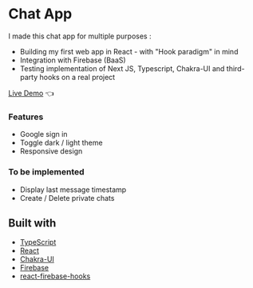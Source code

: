 # Chat App

I made this chat app for multiple purposes :
- Building my first web app in React - with "Hook paradigm" in mind
- Integration with Firebase (BaaS)
- Testing implementation of Next JS, Typescript, Chakra-UI and third-party hooks on a real project

[Live Demo](https://vdemange-chat-app.vercel.app/) :point_left:

### Features

- Google sign in
- Toggle dark / light theme
- Responsive design

### To be implemented

- Display last message timestamp
- Create / Delete private chats

## Built with

- [TypeScript](https://www.typescriptlang.org/)
- [React](https://reactjs.org/)
- [Chakra-UI](https://chakra-ui.com/)
- [Firebase](https://firebase.google.com/)
- [react-firebase-hooks](https://github.com/CSFrequency/react-firebase-hooks)
